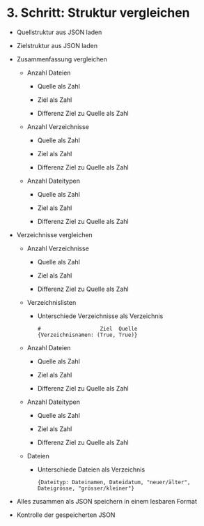 # 3. Schritt: Struktur vergleichen

- Quellstruktur aus JSON laden

- Zielstruktur aus JSON laden

- Zusammenfassung vergleichen

  - Anzahl Dateien

    - Quelle als Zahl

    - Ziel als Zahl

    - Differenz Ziel zu Quelle als Zahl

  - Anzahl Verzeichnisse

    - Quelle als Zahl

    - Ziel als Zahl

    - Differenz Ziel zu Quelle als Zahl

  - Anzahl Dateitypen

    - Quelle als Zahl

    - Ziel als Zahl

    - Differenz Ziel zu Quelle als Zahl

- Verzeichnisse vergleichen

    - Anzahl Verzeichnisse

      - Quelle als Zahl

      - Ziel als Zahl

      - Differenz Ziel zu Quelle als Zahl

    - Verzeichnislisten

      - Unterschiede Verzeichnisse als Verzeichnis

        ```
        #                   Ziel  Quelle
        {Verzeichnisnamen: (True, True)}
        ```

    - Anzahl Dateien

      - Quelle als Zahl

      - Ziel als Zahl

      - Differenz Ziel zu Quelle als Zahl

    - Anzahl Dateitypen

      - Quelle als Zahl

      - Ziel als Zahl

      - Differenz Ziel zu Quelle als Zahl

    - Dateien

      - Unterschiede Dateien als Verzeichnis

        ```
        {Dateityp: Dateinamen, Dateidatum, "neuer/älter", Dateigrösse, "grösser/kleiner"}
        ```

- Alles zusammen als JSON speichern in einem lesbaren Format

- Kontrolle der gespeicherten JSON
